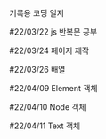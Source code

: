기록용 코딩 일지

#22/03/22
js 반복문 공부

#22/03/24
페이지 제작

#22/03/26
배열

#22/04/09
Element 객체

#22/04/10
Node 객체

#22/04/11
Text 객체
